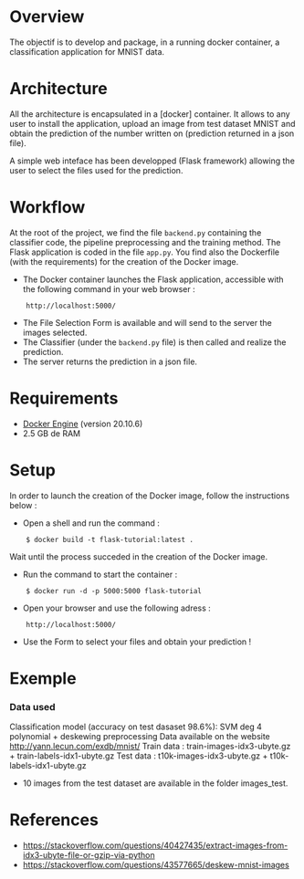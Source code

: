 # Overview
The objectif is to develop and package, in a running docker container, a classification application for MNIST data.

# Architecture

All the architecture is encapsulated in a [docker] container. It allows to any user to install the application, upload an image from test dataset MNIST and obtain the prediction of the number written on (prediction returned in a json file).

A simple web inteface has been developped (Flask framework) allowing the user to select the files used for the prediction.

# Workflow

At the root of the project, we find the file ```backend.py``` containing the classifier code, the pipeline preprocessing and the training method. 
The Flask application is coded in the file ```app.py```. You find also the Dockerfile (with the requirements) for the creation of the Docker image.

- The Docker container launches the Flask application, accessible with the following command in your web browser :
```
    http://localhost:5000/
```
- The File Selection Form is available and will send to the server the images selected.
- The Classifier (under the ```backend.py``` file) is then called and realize the prediction.
- The server returns the prediction in a json file.

# Requirements

* [Docker Engine](https://docs.docker.com/install/) (version 20.10.6)
* 2.5 GB de RAM

# Setup
In order to launch the creation of the Docker image, follow the instructions below :

- Open a shell and run the command :
```
    $ docker build -t flask-tutorial:latest .
```
Wait until the process succeded in the creation of the Docker image.

- Run the command to start the container :
```
    $ docker run -d -p 5000:5000 flask-tutorial
```

- Open your browser and use the following adress :
```
    http://localhost:5000/
```

- Use the Form to select your files and obtain your prediction !


# Exemple
### Data used
Classification model (accuracy on test dasaset 98.6%): SVM deg 4 polynomial + deskewing preprocessing
Data available on the website http://yann.lecun.com/exdb/mnist/
Train data : train-images-idx3-ubyte.gz + train-labels-idx1-ubyte.gz
Test data : t10k-images-idx3-ubyte.gz + t10k-labels-idx1-ubyte.gz

- 10 images from the test dataset are available in the folder images_test.

# References
- https://stackoverflow.com/questions/40427435/extract-images-from-idx3-ubyte-file-or-gzip-via-python
- https://stackoverflow.com/questions/43577665/deskew-mnist-images
